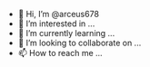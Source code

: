 - 👋 Hi, I’m @arceus678
- 👀 I’m interested in ...
- 🌱 I’m currently learning ...
- 💞️ I’m looking to collaborate on ...
- 📫 How to reach me ...

<!---
<div class="calculator">
  <p><div class="calculator">
  <p>wolkanca / Hesap Makinesi</p>
  <div class="calc-row"wolkanca / Hesap Makinesi</p>
  <div class="calc-row">arceus678/arceus678 is a ✨ special ✨ repository because its `README.md` (this file) appears on your GitHub profile.
You can click the Preview link to take a look at your changes.
--->
